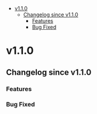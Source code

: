 <!-- BEGIN MUNGE: GENERATED_TOC -->
- [v1.1.0](#v110)
    - [Changelog since v1.1.0](#changelog-since-v110)
        - [Features](#features)
        - [Bug Fixed](#bug-fixed)
<!-- END MUNGE: GENERATED_TOC -->

<!-- NEW RELEASE NOTES ENTRY -->

# v1.1.0
## Changelog since v1.1.0
### Features


### Bug Fixed
